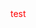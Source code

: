 <!DOCTYPE HTML>
<html>
  <head>
  
  </head>
  <body>
      <div style = "color:red;">
          test
      </div>
  </body>
</html>
